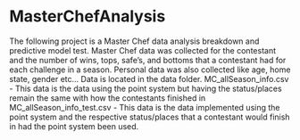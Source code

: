 # MasterChefAnalysis

The following project is a Master Chef data analysis breakdown and predictive model test. Master Chef data was collected for the contestant and the number of wins, tops, safe’s, and bottoms that a contestant had for each challenge in a season. Personal data was also collected like age, home state, gender etc…
Data is located in the data folder. 
MC_allSeason_info.csv - This data is the data using the point system but having the status/places remain the same with how the contestants finished in 
MC_allSeason_info_test.csv - This data is the data implemented using the point system and the respective status/places that a contestant would finish in had the point system been used.
